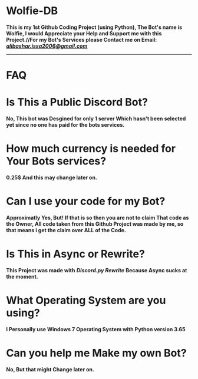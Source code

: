 # Wolfie-DB

**This is my 1st Github Coding Project (using Python), The Bot's name is Wolfie,  I would Appreciate your Help and Support me with this Project.//For my Bot's Services please Contact me on Email:**
             ***alibashar.issa2006@gmail.com***
________________________________________________________________________________________________________________________________

# FAQ

# Is This a Public Discord Bot?

**No, This bot was Desgined for only 1 server Which hasn't been selected yet since no one has paid for the bots services.**

# How much currency is needed for Your Bots services?

**0.25$ And this may change later on.**

# Can I use your code for my Bot?

**Approximatly Yes, But! If that is so then you are not to claim That code as the Owner, All code taken from this Github Project 
was made by me, so that means i get the claim over ALL of the Code.**

# Is This in Async or Rewrite?

**This Project was made with** ***Discord.py Rewrite*** **Because Async sucks at the moment.**

# What Operating System are you using?

**I Personally use Windows 7 Operating System with Python version 3.65**

# Can you help me Make my own Bot?

**No, But that might Change later on.**
